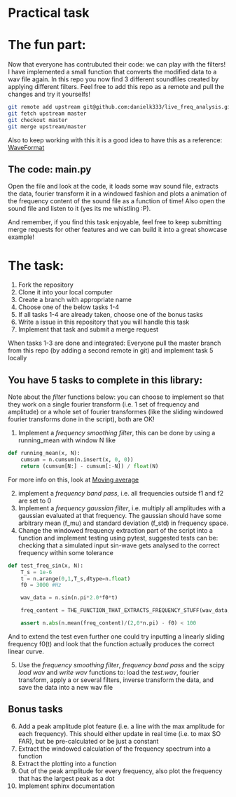 Practical task
==============

# The fun part:
Now that everyone has contrubuted their code: we can play with the filters! I have implemented a small function that converts the modified data to a wav file again. In this repo you now find 3 different soundfiles created by applying different filters.
Feel free to add this repo as a remote and pull the changes and try it yourselfs!

```bash
git remote add upstream git@github.com:danielk333/live_freq_analysis.git
git fetch upstream master
git checkout master
git merge upstream/master
```

Also to keep working with this it is a good idea to have this as a reference:
[WaveFormat](http://soundfile.sapp.org/doc/WaveFormat/)

## The code: main.py
Open the file and look at the code, it loads some wav sound file, extracts the data, fourier transform it in a windowed fashion and plots a animation of the frequency content of the sound file as a function of time! Also open the sound file and listen to it (yes its me whistling :P).

And remember, if you find this task enjoyable, feel free to keep submitting merge requests for other features and we can build it into a great showcase example!

# The task:
1. Fork the repository
2. Clone it into your local computer
3. Create a branch with appropriate name
4. Choose one of the below tasks 1-4
5. If all tasks 1-4 are already taken, choose one of the bonus tasks
6. Write a issue in this repository that you will handle this task
7. Implement that task and submit a merge request

When tasks 1-3 are done and integrated:
Everyone pull the master branch from this repo (by adding a second remote in git) and implement task 5 locally

## You have 5 tasks to complete in this library:

Note about the *filter* functions below: you can choose to implement so that they work on a single fourier transform (i.e. 1 set of frequency and amplitude) or a whole set of fourier transformes (like the sliding windowed fourier transforms done in the script), both are OK!

1. Implement a _frequency smoothing filter_, this can be done by using a running_mean with window N like

```python
def running_mean(x, N):
    cumsum = n.cumsum(n.insert(x, 0, 0)) 
    return (cumsum[N:] - cumsum[:-N]) / float(N)
```

For more info on this, look at [Moving average](https://en.wikipedia.org/wiki/Moving_average)

2. implement a _frequency band pass_, i.e. all frequencies outside f1 and f2 are set to 0
3. Implement a _frequency gaussian filter_, i.e. multiply all amplitudes with a gaussian evaluated at that frequency. The gaussian should have some arbitrary mean (f_mu) and standard deviation (f_std) in frequency space.
4. Change the windowed frequency extraction part of the script into a function and implement testing using pytest, suggested tests can be: checking that a simulated input sin-wave gets analysed to the correct frequency within some tolerance

```python
def test_freq_sin(x, N):
    T_s = 1e-6
    t = n.arange(0,1,T_s,dtype=n.float)
    f0 = 3000 #Hz

    wav_data = n.sin(n.pi*2.0*f0*t)

    freq_content = THE_FUNCTION_THAT_EXTRACTS_FREQUENCY_STUFF(wav_data, T_s=T_s, window=wav_data.size, overlap=0)

    assert n.abs(n.mean(freq_content)/(2,0*n.pi) - f0) < 100 
```
And to extend the test even further one could try inputting a linearly sliding frequency f0(t) and look that the function actually produces the correct linear curve.

5. Use the _frequency smoothing filter_, _frequency band pass_ and the scipy _load wav_ and _write wav_ functions to: load the *test.wav*, fourier transform, apply a or several filters, inverse transform the data, and save the data into a new wav file

## Bonus tasks

6. Add a peak amplitude plot feature (i.e. a line with the max amplitude for each frequency). This should either update in real time (i.e. to max SO FAR), but be pre-calculated or be just a constant
7. Extract the windowed calculation of the frequency spectrum into a function
8. Extract the plotting into a function
9. Out of the peak amplitude for every frequency, also plot the frequency that has the largest peak as a dot
10. Implement sphinx documentation